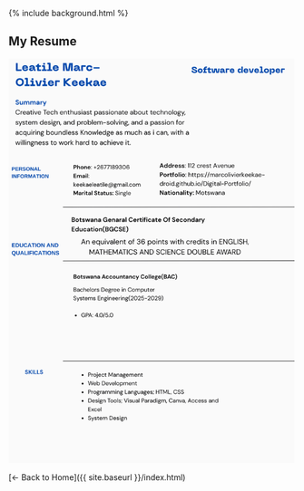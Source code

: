 {% include background.html %}

<section id="resume">
<h1>My Resume</h1>
<img src="assets/resume.png" alt="Resume">


<script src="https://cdn.jsdelivr.net/npm/particles.js"></script>
<script>
particlesJS("particles-js", {
  "particles": {
    "number": {"value": 80},
    "size": {"value": 3},
    "move": {"speed": 1},
    "line_linked": {"enable": true, "color": "#00ffff"},
    "color": {"value": "#00ffff"}
  }
});
</script>

[← Back to Home]({{ site.baseurl }}/index.html)
